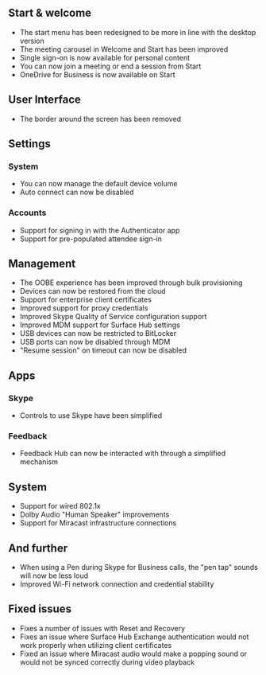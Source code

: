 ## Start & welcome
- The start menu has been redesigned to be more in line with the desktop version
- The meeting carousel in Welcome and Start has been improved
- Single sign-on is now available for personal content
- You can now join a meeting or end a session from Start
- OneDrive for Business is now available on Start

## User Interface
- The border around the screen has been removed

## Settings
### System
- You can now manage the default device volume
- Auto connect can now be disabled

### Accounts
- Support for signing in with the Authenticator app
- Support for pre-populated attendee sign-in

## Management
- The OOBE experience has been improved through bulk provisioning
- Devices can now be restored from the cloud
- Support for enterprise client certificates
- Improved support for proxy credentials
- Improved Skype Quality of Service configuration support
- Improved MDM support for Surface Hub settings
- USB devices can now be restricted to BitLocker
- USB ports can now be disabled through MDM
- "Resume session" on timeout can now be disabled

## Apps
### Skype
- Controls to use Skype have been simplified

### Feedback
- Feedback Hub can now be interacted with through a simplified mechanism

## System
- Support for wired 802.1x
- Dolby Audio "Human Speaker" improvements
- Support for Miracast infrastructure connections

## And further
- When using a Pen during Skype for Business calls, the "pen tap" sounds will now be less loud
- Improved Wi-Fi network connection and credential stability

## Fixed issues
- Fixes a number of issues with Reset and Recovery
- Fixes an issue where Surface Hub Exchange authentication would not work properly when utilizing client certificates
- Fixed an issue where Miracast audio would make a popping sound or would not be synced correctly during video playback